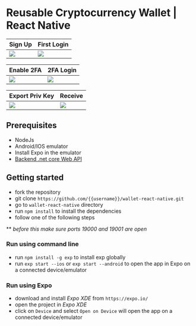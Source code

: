 # Reusable Cryptocurrency Wallet | React Native

| Sign Up  | First Login |
| ------------- | ------------- |
| ![](https://danehollenbach.com/reecore/Reecore_SignUp_s.gif)  | ![](https://danehollenbach.com/reecore/Reecore_LoginNo2FA_s.gif)  |

| Enable 2FA  | 2FA Login |
| ------------- | ------------- |
| ![](https://danehollenbach.com/reecore/Reecore_Enable2FA_s.gif)  | ![](https://danehollenbach.com/reecore/Reecore_Login2FA_s.gif)  |

| Export Priv Key  | Receive |
| ------------- | ------------- |
| ![](https://danehollenbach.com/reecore/Reecore_ExportPrivKey_s.gif)  | ![](https://danehollenbach.com/reecore/Reecore_Receive_s.gif)  |

## Prerequisites

* NodeJs
* Android/IOS emulator
* Install Expo in the emulator
* [Backend .net core Web API](https://github.com/DHollenbach/cryptocurrency-api)

## Getting started

* fork the repository
* git clone `https://github.com/{{username}}/wallet-react-native.git`
* go to `wallet-react-native` directory
* run `npm install` to install the dependencies
* follow one of the following steps

** *before this make sure ports 19000 and 19001 are open*

### Run using command line

* run `npm install -g exp` to install exp globally
* run `exp start --ios` or `exp start --android` to open the app in Expo on a connected device/emulator

### Run using Expo

* download and install *Expo XDE* from `https://expo.io/`
* open the project in *Expo XDE*
* click on `Device` and select `Open on Device` will open the app on a connected device/emulator
